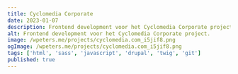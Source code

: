 ```yaml
---
title: Cyclomedia Corporate
date: 2023-01-07
description: Frontend development voor het Cyclomedia Corporate project.
alt: Frontend development voor het Cyclomedia Corporate project.
image: /wpeters.me/projects/cyclomedia.com_i5jif8.png
ogImage: /wpeters.me/projects/cyclomedia.com_i5jif8.png
tags: ['html', 'sass', 'javascript', 'drupal', 'twig', 'git']
published: true
---
```

